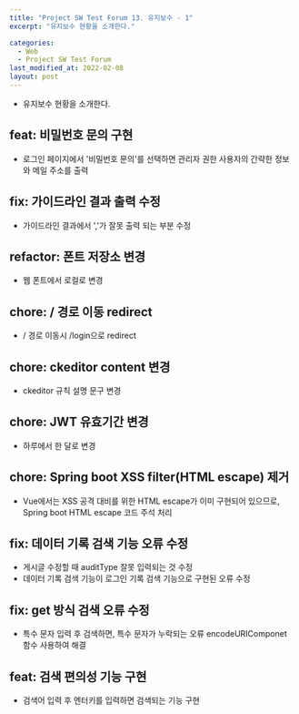 ```yaml
---
title: "Project SW Test Forum 13. 유지보수 - 1"
excerpt: "유지보수 현황을 소개한다."

categories:
  - Web
  - Project SW Test Forum
last_modified_at: 2022-02-08
layout: post
---
```

- 유지보수 현황을 소개한다.



## feat: 비밀번호 문의 구현
- 로그인 페이지에서 '비밀번호 문의'를 선택하면 관리자 권한 사용자의 간략한 정보와 메일 주소를 출력



## fix: 가이드라인 결과 출력 수정
- 가이드라인 결과에서 ','가 잘못 출력 되는 부분 수정



## refactor: 폰트 저장소 변경
- 웹 폰트에서 로컬로 변경



## chore: / 경로 이동 redirect
- / 경로 이동시 /login으로 redirect



## chore: ckeditor content 변경
- ckeditor 규칙 설명 문구 변경



## chore: JWT 유효기간 변경
- 하루에서 한 달로 변경



## chore: Spring boot XSS filter(HTML escape) 제거
- Vue에서는 XSS 공격 대비를 위한 HTML escape가 이미 구현되어 있으므로, Spring boot HTML escape 코드 주석 처리



## fix: 데이터 기록 검색 기능 오류 수정
- 게시글 수정할 때 auditType 잘못 입력되는 것 수정
- 데이터 기록 검색 기능이 로그인 기록 검색 기능으로 구현된 오류 수정



## fix: get 방식 검색 오류 수정
- 특수 문자 입력 후 검색하면, 특수 문자가 누락되는 오류 encodeURIComponet 함수 사용하여 해결



## feat: 검색 편의성 기능 구현
- 검색어 입력 후 엔터키를 입력하면 검색되는 기능 구현
